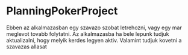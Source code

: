 # PlanningPokerProject
Ebben az alkalmazasban egy szavazo szobat letrehozni, vagy egy mar meglevot tovabb folytatni.
Az alkalmazasba ha bele lepunk tudjuk aktualizalni, hogy melyik kerdes legyen aktiv. Valamint tudjuk kovetni a szavazas allasat
